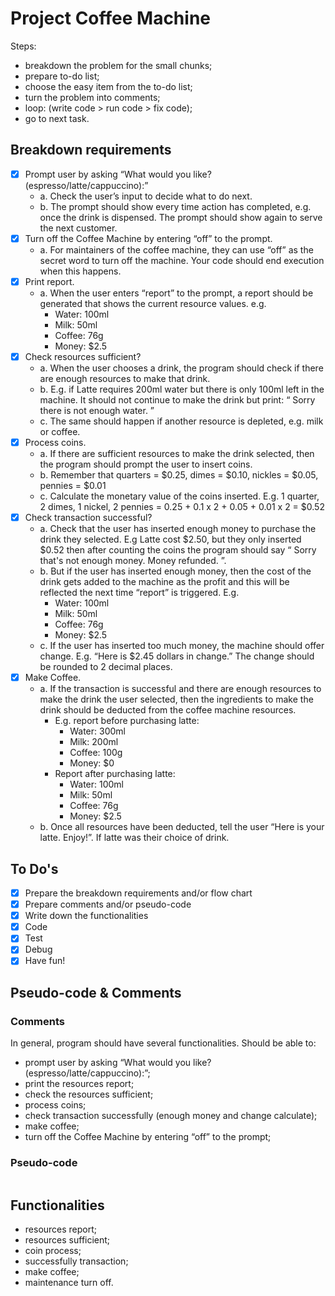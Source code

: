 # Project Coffee Machine

Steps: 
- breakdown the problem for the small chunks;
- prepare to-do list;
- choose the easy item from the to-do list;
- turn the problem into comments;
- loop: (write code > run code > fix code);
- go to next task.

## Breakdown requirements
- [x] Prompt user by asking “What would you like? (espresso/latte/cappuccino):”
  - a. Check the user’s input to decide what to do next. 
  - b. The prompt should show every time action has completed, e.g. once the drink is
  dispensed. The prompt should show again to serve the next customer.
- [x] Turn off the Coffee Machine by entering “off” to the prompt.
  - a. For maintainers of the coffee machine, they can use “off” as the secret word to turn off
  the machine. Your code should end execution when this happens.
- [x] Print report.
  - a. When the user enters “report” to the prompt, a report should be generated that shows
  the current resource values. e.g.
    - Water: 100ml
    - Milk: 50ml
    - Coffee: 76g
    - Money: $2.5
- [x] Check resources sufficient?
  - a. When the user chooses a drink, the program should check if there are enough
  resources to make that drink.
  - b. E.g. if Latte requires 200ml water but there is only 100ml left in the machine. It should
  not continue to make the drink but print: “ Sorry there is not enough water. ”
  - c. The same should happen if another resource is depleted, e.g. milk or coffee.
- [x] Process coins.
  - a. If there are sufficient resources to make the drink selected, then the program should
  prompt the user to insert coins.
  - b. Remember that quarters = $0.25, dimes = $0.10, nickles = $0.05, pennies = $0.01
  - c. Calculate the monetary value of the coins inserted. E.g. 1 quarter, 2 dimes, 1 nickel, 2
  pennies = 0.25 + 0.1 x 2 + 0.05 + 0.01 x 2 = $0.52
- [x] Check transaction successful?
  - a. Check that the user has inserted enough money to purchase the drink they selected.
  E.g Latte cost $2.50, but they only inserted $0.52 then after counting the coins the
  program should say “ Sorry that's not enough money. Money refunded. ”.
  - b. But if the user has inserted enough money, then the cost of the drink gets added to the
  machine as the profit and this will be reflected the next time “report” is triggered. E.g.
    - Water: 100ml
    - Milk: 50ml
    - Coffee: 76g
    - Money: $2.5
  - c. If the user has inserted too much money, the machine should offer change.
  E.g. “Here is $2.45 dollars in change.” The change should be rounded to 2 decimal
  places.
- [x] Make Coffee.
  - a. If the transaction is successful and there are enough resources to make the drink the
  user selected, then the ingredients to make the drink should be deducted from the
  coffee machine resources.
    - E.g. report before purchasing latte:
      - Water: 300ml
      - Milk: 200ml
      - Coffee: 100g
      - Money: $0
    - Report after purchasing latte:
      - Water: 100ml
      - Milk: 50ml
      - Coffee: 76g
      - Money: $2.5
  - b. Once all resources have been deducted, tell the user “Here is your latte. Enjoy!”. If
  latte was their choice of drink. 

## To Do's
- [x] Prepare the breakdown requirements and/or flow chart
- [x] Prepare comments and/or pseudo-code
- [x] Write down the functionalities
- [x] Code
- [x] Test
- [x] Debug
- [x] Have fun!

## Pseudo-code & Comments
### Comments
In general, program should have several functionalities.
Should be able to:
- prompt user by asking “What would you like? (espresso/latte/cappuccino):”;
- print the resources report;
- check the resources sufficient;
- process coins;
- check transaction successfully (enough money and change calculate);
- make coffee;
- turn off the Coffee Machine by entering “off” to the prompt;

### Pseudo-code
```

```

## Functionalities
- resources report;
- resources sufficient;
- coin process;
- successfully transaction;
- make coffee;
- maintenance turn off.

